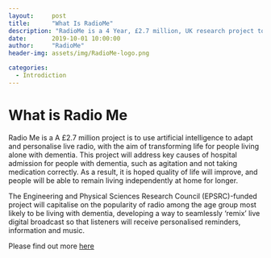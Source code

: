 ```yaml
---
layout:     post
title:      "What Is RadioMe"
description: "RadioMe is a 4 Year, £2.7 million, UK research project to improve the quality of life of people with dementia"
date:       2019-10-01 10:00:00
author:     "RadioMe"
header-img: assets/img/RadioMe-logo.png

categories:
  - Introdiction
---
```


# What is Radio Me



Radio Me is a A £2.7 million project is to use artificial intelligence to adapt and personalise live radio, with the aim of transforming life for people living alone with dementia. This project will address key causes of hospital admission for people with dementia, such as agitation and not taking medication correctly. As a result, it is hoped quality of life will improve, and people will be able to remain living independently at home for longer.

The Engineering and Physical Sciences Research Council (EPSRC)-funded project will capitalise on the popularity of radio among the age group most likely to be living with dementia, developing a way to seamlessly ‘remix’ live digital broadcast so that listeners will receive personalised reminders, information and music.

Please find out more [here](https://www.plymouth.ac.uk/news/multimillion-pound-project-will-see-ai-remixing-radio-to-help-people-living-with-dementia)
